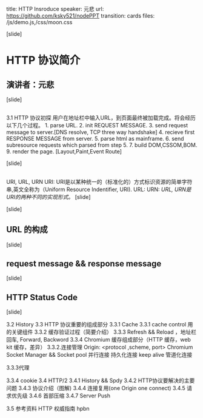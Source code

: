 title: HTTP Insroduce
speaker: 元悲
url: https://github.com/ksky521/nodePPT
transition: cards
files: /js/demo.js,/css/moon.css

[slide]

# HTTP 协议简介
## 演讲者：元悲

[slide]

##
   3.1 HTTP 协议初探
    用户在地址栏中输入URL，到页面最终被加载完成。将会经历以下几个过程。
    1. parse URL.
    2. init REQUEST MESSAGE.
    3. send request message to server.[DNS resolve, TCP three way handshake]
    4. recieve first RESPONSE MESSAGE from server.
    5. parse html as mainframe.
    6. send subresource requests which parsed from step 5.
    7. build DOM,CSSOM,BOM.
    9. render the page. [Layout,Paint,Event Route]

[slide]

##
  URI, URL, URN
  URI: URI是以某种统一的（标准化的）方式标识资源的简单字符串,英文全称为（Uniform
Resource Indentifier, URI).
  URL:
  URN:
  *URL, URN是URI的两种不同的实现形式。*
[slide]

[slide]
## URL 的构成

[slide]

## request message && response message

[slide]

## HTTP Status Code

[slide]

   3.2 History
   3.3 HTTP 协议重要的组成部分
   3.3.1 Cache
       3.3.1 cache control 用的关键组件
       3.3.2 缓存验证过程（简要介绍）
       3.3.3 Refresh && Reload ，地址栏回车, Forward, Backword
       3.3.4 Chromium 缓存组成部分（HTTP 缓存，web kit 缓存，差异）
  3.3.2.连接管理
          Origin: <protocol ,scheme, port>
          Chromium  Socket Manager &&  Socket pool
          并行连接
          持久化连接 keep alive
          管道化连接

  3.3.3代理

  3.3.4 cookie
  3.4 HTTP/2
       3.4.1 History && Spdy
       3.4.2 HTTP协议要解决的主要问题
       3.4.3 协议介绍（图解)
       3.4.4 连接复用(one Origin one connect)
       3.4.5 请求优先级
       3.4.6 首部压缩
       3.4.7 Server Push

 3.5 参考资料
      HTTP 权威指南
      hpbn
